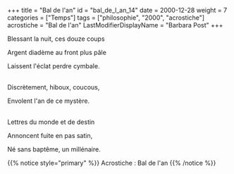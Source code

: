 +++
title = "Bal de l'an"
id = "bal_de_l_an_14"
date = 2000-12-28
weight = 7
categories = ["Temps"]
tags = ["philosophie", "2000", "acrostiche"]
acrostiche = "Bal de l'an"
LastModifierDisplayName = "Barbara Post"
+++

Blessant la nuit, ces douze coups

Argent diadème au front plus pâle

Laissent l'éclat perdre cymbale.

 \
Discrètement, hiboux, coucous,

Envolent l'an de ce mystère.

 \
Lettres du monde et de destin

Annoncent fuite en pas satin,

Né sans baptême, un millénaire.

{{% notice style="primary" %}}
Acrostiche : Bal de l'an
{{% /notice %}}
